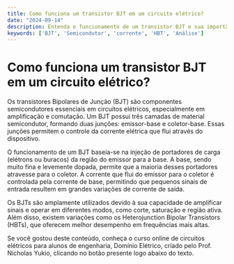 ```yaml
---
title: Como funciona um transistor BJT em um circuito elétrico?
date: "2024-09-14"
description: Entenda o funcionamento de um transistor BJT e sua importância em circuitos elétricos.
keywords: ['BJT', 'Semicondutor', 'corrente', 'HBT', 'Análise']
---
```


# Como funciona um transistor BJT em um circuito elétrico?

Os transistores Bipolares de Junção (BJT) são componentes semicondutores essenciais em circuitos elétricos, especialmente em amplificação e comutação. Um BJT possui três camadas de material semicondutor, formando duas junções: emissor-base e coletor-base. Essas junções permitem o controle da corrente elétrica que flui através do dispositivo.

O funcionamento de um BJT baseia-se na injeção de portadores de carga (elétrons ou buracos) da região do emissor para a base. A base, sendo muito fina e levemente dopada, permite que a maioria desses portadores atravesse para o coletor. A corrente que flui do emissor para o coletor é controlada pela corrente de base, permitindo que pequenos sinais de entrada resultem em grandes variações de corrente de saída.

Os BJTs são amplamente utilizados devido à sua capacidade de amplificar sinais e operar em diferentes modos, como corte, saturação e região ativa. Além disso, existem variações como os Heterojunction Bipolar Transistors (HBTs), que oferecem melhor desempenho em frequências mais altas.

Se você gostou deste conteúdo, conheça o curso online de circuitos elétricos para alunos de engenharia, Domínio Elétrico, criado pelo Prof. Nicholas Yukio, clicando no botão presente logo abaixo do texto.
